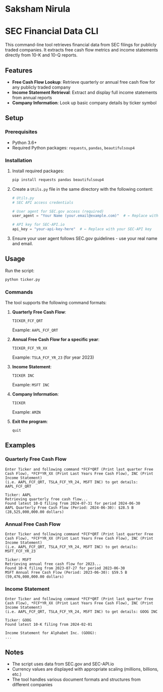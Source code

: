 # Saksham Nirula
# SEC Financial Data CLI

This command-line tool retrieves financial data from SEC filings for publicly traded companies. It extracts free cash flow metrics and income statements directly from 10-K and 10-Q reports.

## Features

- **Free Cash Flow Lookup**: Retrieve quarterly or annual free cash flow for any publicly traded company
- **Income Statement Retrieval**: Extract and display full income statements from annual reports
- **Company Information**: Look up basic company details by ticker symbol

## Setup

### Prerequisites

- Python 3.6+
- Required Python packages: `requests`, `pandas`, `beautifulsoup4`

### Installation

1. Install required packages:
   ```bash
   pip install requests pandas beautifulsoup4
   ```

2. Create a `Utils.py` file in the same directory with the following content:
   ```python
   # Utils.py
   # SEC API access credentials

   # User agent for SEC.gov access (required)
   user_agent = "Your Name (your.email@example.com)"  # ← Replace with your info

   # API key for SEC-API.io
   api_key = "your-api-key-here"  # ← Replace with your SEC-API key
   ```

3. Ensure your user agent follows SEC.gov guidelines - use your real name and email.

## Usage

Run the script:
```bash
python ticker.py
```

### Commands

The tool supports the following command formats:

1. **Quarterly Free Cash Flow**:
   ```
   TICKER_FCF_QRT
   ```
   Example: `AAPL_FCF_QRT`

2. **Annual Free Cash Flow for a specific year**:
   ```
   TICKER_FCF_YR_XX
   ```
   Example: `TSLA_FCF_YR_23` (for year 2023)

3. **Income Statement**:
   ```
   TICKER INC
   ```
   Example: `MSFT INC`

4. **Company Information**:
   ```
   TICKER
   ```
   Example: `AMZN`

5. **Exit the program**:
   ```
   quit
   ```

## Examples

### Quarterly Free Cash Flow

```
Enter Ticker and following command *FCF*QRT (Print last quarter Free Cash Flow), *FCF*YR_XX (Print Last Years Free Cash Flow), INC (Print Income Statement)
(i.e. AAPL_FCF_QRT, TSLA_FCF_YR_24, MSFT INC) to get details: AAPL_FCF_QRT

Ticker: AAPL
Retrieving quarterly free cash flow...
Found latest 10-Q filing from 2024-07-31 for period 2024-06-30
AAPL Quarterly Free Cash Flow (Period: 2024-06-30): $28.5 B (28,525,000,000.00 dollars)
```

### Annual Free Cash Flow

```
Enter Ticker and following command *FCF*QRT (Print last quarter Free Cash Flow), *FCF*YR_XX (Print Last Years Free Cash Flow), INC (Print Income Statement)
(i.e. AAPL_FCF_QRT, TSLA_FCF_YR_24, MSFT INC) to get details: MSFT_FCF_YR_23

Ticker: MSFT
Retrieving annual free cash flow for 2023...
Found 10-K filing from 2023-07-27 for period 2023-06-30
MSFT Annual Free Cash Flow (Period: 2023-06-30): $59.5 B (59,476,000,000.00 dollars)
```

### Income Statement

```
Enter Ticker and following command *FCF*QRT (Print last quarter Free Cash Flow), *FCF*YR_XX (Print Last Years Free Cash Flow), INC (Print Income Statement)
(i.e. AAPL_FCF_QRT, TSLA_FCF_YR_24, MSFT INC) to get details: GOOG INC

Ticker: GOOG
Found latest 10-K filing from 2024-02-01

Income Statement for Alphabet Inc. (GOOG):
...
```

## Notes

- The script uses data from SEC.gov and SEC-API.io
- Currency values are displayed with appropriate scaling (millions, billions, etc.)
- The tool handles various document formats and structures from different companies
